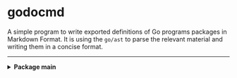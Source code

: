 # godocmd

A simple program to write exported definitions of Go programs packages in Markdown Format.
It is using the `go/ast` to parse the relevant material and writing them in a concise format.

---

<details>
	<summary> <strong> Package main </strong> </summary>	

---

##### Functions:

1. [`GetMappedSyntaxTree`](./main.go#L28)
2. [`Scan`](./main.go#L145)

---
##### Structs

1. [`Pos`](./type.go#L7)
2. [`FuncDecl`](#L0)
	Methods:
	1. [`String`](./fmt.go#L9)
3. [`StructDecl`](#L0)
	Methods:
	1. [`String`](./fmt.go#L13)
4. [`FuncDecls`](#L0)
	Methods:
	1. [`String`](./fmt.go#L17)
5. [`StructDecls`](#L0)
	Methods:
	1. [`String`](./fmt.go#L25)
6. [`Package`](#L0)
	Methods:
	1. [`String`](./fmt.go#L42)
7. [`Packages`](#L0)
	Methods:
	1. [`String`](./fmt.go#L72)

---
</details>